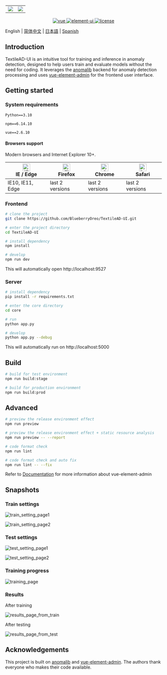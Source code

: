 <!-- <p align="center" style="display: flex; justify-content: center; gap: 20px;">
  <img src="https://wpimg.wallstcn.com/ecc53a42-d79b-42e2-8852-5126b810a4c8.svg" style="max-width: 100%; height: 100%;">
  <img src="./images/logo.png" style="max-width: 20%; height: 20%;">
</p> -->
<p align="center">
<table style="border: 1px solid transparent;">
<tr>
  <td><img src="https://wpimg.wallstcn.com/ecc53a42-d79b-42e2-8852-5126b810a4c8.svg" style="max-width: 100pt"></td>
  <td><img src="./images/logo.png" style="max-width: 100pt"></td>
</tr>
</table>
</p>


<p align="center">
  <a href="https://github.com/vuejs/vue">
    <img src="https://img.shields.io/badge/vue-2.6.10-brightgreen.svg" alt="vue">
  </a>
  <a href="https://github.com/ElemeFE/element">
    <img src="https://img.shields.io/badge/element--ui-2.7.0-brightgreen.svg" alt="element-ui">
  </a>
  <a href="https://github.com/PanJiaChen/vue-element-admin/blob/master/LICENSE">
    <img src="https://img.shields.io/github/license/mashape/apistatus.svg" alt="license">
  </a>
</p>

English | [简体中文](./README.zh-CN.md) | [日本語](./README.ja.md) | [Spanish](./README.es.md)

<!-- <p align="center">
  <b>SPONSORED BY</b>
</p>
<table align="center" cellspacing="0" cellpadding="0">
  <tbody>
    <tr>
      <td align="center" valign="middle">
       <a href="" title="" target="_blank" style="padding-right: 20px;">
        <img height="200px" style="padding-right: 20px;" src="" title="variantForm">
        </a>
      </td>
    </tr>
  </tbody> 
</table>-->

## Introduction

TextileAD-UI is an intuitive tool for training and inference in anomaly detection, designed to help users train and evaluate models without the need for coding. It leverages the [anomalib](https://github.com/open-edge-platform/anomalib) backend for anomaly detection processing and uses [vue-element-admin](https://github.com/PanJiaChen/vue-element-admin) for the frontend user interface.

## Getting started

### System requirements

`Python==3.10`

`npm==6.14.10`

`vue==2.6.10`

#### Browsers support

Modern browsers and Internet Explorer 10+.

| [<img src="https://raw.githubusercontent.com/alrra/browser-logos/master/src/edge/edge_48x48.png" alt="IE / Edge" width="24px" height="24px" />](https://godban.github.io/browsers-support-badges/)</br>IE / Edge | [<img src="https://raw.githubusercontent.com/alrra/browser-logos/master/src/firefox/firefox_48x48.png" alt="Firefox" width="24px" height="24px" />](https://godban.github.io/browsers-support-badges/)</br>Firefox | [<img src="https://raw.githubusercontent.com/alrra/browser-logos/master/src/chrome/chrome_48x48.png" alt="Chrome" width="24px" height="24px" />](https://godban.github.io/browsers-support-badges/)</br>Chrome | [<img src="https://raw.githubusercontent.com/alrra/browser-logos/master/src/safari/safari_48x48.png" alt="Safari" width="24px" height="24px" />](https://godban.github.io/browsers-support-badges/)</br>Safari |
| --------- | --------- | --------- | --------- |
| IE10, IE11, Edge | last 2 versions | last 2 versions | last 2 versions |

### Frontend

```bash
# clone the project
git clone https://github.com/BlueberryOreo/TextileAD-UI.git

# enter the project directory
cd TextileAD-UI

# install dependency
npm install

# develop
npm run dev
```

This will automatically open http://localhost:9527

### Server

```bash
# install dependency
pip install -r requirements.txt

# enter the core directory
cd core

# run
python app.py

# develop
python app.py --debug
```

This will automatically run on http://localhost:5000

## Build

```bash
# build for test environment
npm run build:stage

# build for production environment
npm run build:prod
```

## Advanced

```bash
# preview the release environment effect
npm run preview

# preview the release environment effect + static resource analysis
npm run preview -- --report

# code format check
npm run lint

# code format check and auto fix
npm run lint -- --fix
```

Refer to [Documentation](https://panjiachen.github.io/vue-element-admin-site/guide/essentials/deploy.html) for more information about vue-element-admin

## Snapshots

### Train settings

![train_setting_page1](./images/train_setting_page1.png)

![train_setting_page2](./images/train_setting_page2.png)

### Test settings

![test_setting_page1](./images/test_setting_page1.png)

![test_setting_page2](./images/test_setting_page2.png)

### Training progress

![training_page](./images/training_page.png)

### Results

After training

![results_page_from_train](./images/results_page_from_train.png)

After testing

![results_page_from_test](./images/results_page_from_test.png)

## Acknowledgements

This project is built on [anomalib](https://github.com/open-edge-platform/anomalib) and [vue-element-admin](https://github.com/PanJiaChen/vue-element-admin). The authors thank everyone who makes their code available. 
